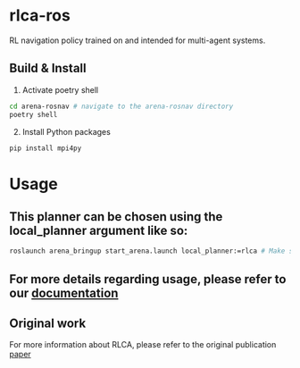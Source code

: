 # rlca-ros
RL navigation policy trained on and intended for multi-agent systems.


## Build & Install
1. Activate poetry shell
```bash
cd arena-rosnav # navigate to the arena-rosnav directory
poetry shell
```
2. Install Python packages
```bash
pip install mpi4py
```
# Usage
## This planner can be chosen using the local_planner argument like so:
```bash
roslaunch arena_bringup start_arena.launch local_planner:=rlca # Make sure that your virtual env/poetry is activated
```
## For more details regarding usage, please refer to our [documentation](https://arena-benchmark.readthedocs.io/en/latest/user_guides/usage/)

## Original work
For more information about RLCA, please refer to the original publication [paper](https://arxiv.org/abs/1709.10082)

